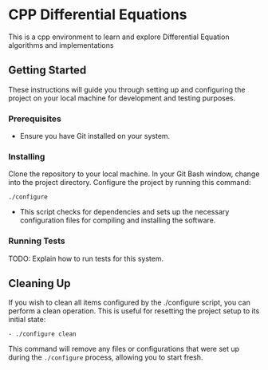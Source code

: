 # CPP Differential Equations

This is a cpp environment to learn and explore Differential Equation algorithms and implementations

## Getting Started

These instructions will guide you through setting up and configuring the project on your local machine for development and testing purposes.

### Prerequisites

- Ensure you have Git installed on your system.

### Installing

Clone the repository to your local machine.
In your Git Bash window, change into the project directory.
Configure the project by running this command:

	./configure
	
- This script checks for dependencies and sets up the necessary configuration files for compiling and installing the software.

### Running Tests

TODO: Explain how to run tests for this system.

## Cleaning Up

If you wish to clean all items configured by the ./configure script, you can perform a clean operation. This is useful for resetting the project setup to its initial state:

	- ./configure clean

This command will remove any files or configurations that were set up during the `./configure` process, allowing you to start fresh.
